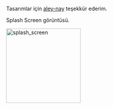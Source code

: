 Tasarımlar için [aley-nay](https://github.com/aley-nay) teşekkür ederim.

Splash Screen görüntüsü. 


<img src="https://github.com/user-attachments/assets/fe40a446-4c8c-44ad-901e-a8b526a6e72b" alt="splash_screen" width="200"/>
